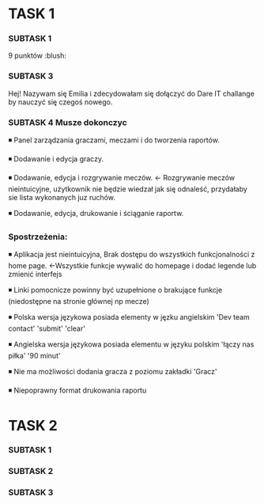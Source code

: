 <h1> TASK 1 </h1>
<h3>SUBTASK 1 </h3>
9 punktów :blush:

<h3>SUBTASK 3</h3>

Hej! Nazywam się Emilia i zdecydowałam się dołączyć do Dare IT challange by nauczyć się czegoś nowego.

<h3>SUBTASK 4 Musze dokonczyc</h3>
◾ Panel zarządzania graczami, meczami i do tworzenia raportów.

◾ Dodawanie i edycja graczy.

◾ Dodawanie, edycja i rozgrywanie meczów. <- Rozgrywanie meczów nieintuicyjne, użytkownik nie będzie wiedzał jak się odnaleść, przydałaby sie lista wykonanych juz ruchów.

◾ Dodawanie, edycja, drukowanie i ściąganie raportw. 

### Spostrzeżenia:
◾ Aplikacja jest nieintuicyjna, Brak dostępu do wszystkich funkcjonalności z home page. <-Wszystkie funkcje wywalić do homepage i dodać legende lub zmienić interfejs

◾ Linki pomocnicze powinny być uzupełnione o brakujące funkcje (niedostępne na stronie głównej np mecze)

◾ Polska wersja językowa posiada elementy w jęzku angielskim 'Dev team contact' 'submit' 'clear'

◾ Angielska wersja językowa posiada elementu w języku polskim 'łączy nas piłka' '90 minut' 

◾ Nie ma możliwości dodania gracza z poziomu zakładki 'Gracz'

◾ Niepoprawny format drukowania raportu

<h1> TASK 2 </h1>
<h3>SUBTASK 1 </h3>

<h3>SUBTASK 2 </h3>

<h3>SUBTASK 3 </h3>

